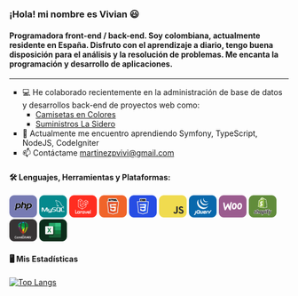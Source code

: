 ### ¡Hola! mi nombre es Vivian 😃

#### Programadora front-end / back-end. Soy colombiana, actualmente residente en España. Disfruto con el aprendizaje a diario, tengo buena disposición para el análisis y la resolución de problemas. Me encanta la programación y desarrollo de aplicaciones.
<hr>
<div id="info-profile">
<ul>
<li type=square>💻 He colaborado recientemente en la administración de base de datos y desarrollos back-end de proyectos web como:
    <ul>
    <li type=square><a href="https://camisetasencolores.es/">Camisetas en Colores</a></li>
        <li type=square><a href="https://suministroslasidero.com/">Suministros La Sidero</a></li>
    </ul>
</li>
<li type=square>📝 Actualmente me encuentro aprendiendo Symfony, TypeScript, NodeJS, CodeIgniter </li>
    <li type=square>📫 Contáctame <a href="mailto:martinezpvivi@gmail.com">martinezpvivi@gmail.com</a></li>
</ul>
</div>

#### 🛠️ Lenguajes, Herramientas y Plataformas:
<div align="left">
<img src="icons/icon-php.png" title="PHP" width="50">
<img src="icons/icon-mysql.png" title="MYSQL" width="50">
<img src="icons/icon-laravel.png" title="LARAVEL" width="50">
<img src="icons/icon-html5.png" title="HTML5" width="50">
<img src="icons/icon-css.png" title="CSS" width="50">
<img src="icons/icon-js.png" title="JS" width="50">
<img src="icons/icon-jquery.png" title="JQUERY" width="50">
<img src="icons/icon-woo.png" title="WOOCOMMERCE" width="50">
<img src="icons/icon-shopify.png" title="SHOPIFY" width="50">
<img src="icons/icon-corel.png" title="CORELDRAW" width="50">
<img src="icons/icon-excel.png" title="EXCEL" width="50">
</div>

#### 🖥️ Mis Estadísticas
[![Top Langs](https://github-readme-stats.vercel.app/api/top-langs/?username=vivianmartinez&hide_progress=false&theme=highcontrast)](https://github.com/vivianmartinez/github-readme-stats)

